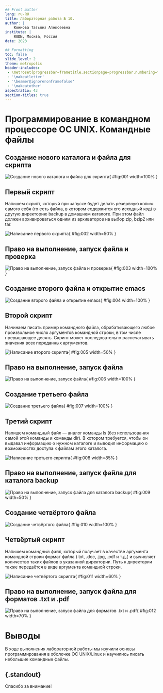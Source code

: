 ```yaml
---
## Front matter
lang: ru-RU
title: Лабораторная работа № 10.
author: |
	Коннова Татьяна Алексеевна
institute: |
	RUDN, Москва, Россия
date: 2023

## Formatting
toc: false
slide_level: 2
theme: metropolis
header-includes: 
 - \metroset{progressbar=frametitle,sectionpage=progressbar,numbering=fraction}
 - '\makeatletter'
 - '\beamer@ignorenonframefalse'
 - '\makeatother'
aspectratio: 43
section-titles: true
---
```


# Программирование в командном процессоре ОС UNIX. Командные файлы

## Создание нового каталога и файла для скрипта

![Создание нового каталога и файла для скрипта](image/1.png){ #fig:001 width=100% }

## Первый скрипт

Напишем скрипт, который при запуске будет делать резервную копию самого себя (то есть файла, в котором содержится его исходный код) в другую директорию backup
в домашнем каталоге. При этом файл должен архивироваться одним из архиваторов на выбор zip, bzip2 или tar. 

![Написание первого скрипта](image/2.png){ #fig:002 width=50% }

## Право на выполнение, запуск файла и проверка

![Право на выполнение, запуск файла и проверка](image/3.png){ #fig:003 width=100% }

## Создание второго файла и открытие emacs

![Создание второго файла и открытие emacs](image/4.png){ #fig:004 width=100% }

## Второй скрипт

Начинаем писать пример командного файла, обрабатывающего любое произвольное число аргументов командной строки, в том числе превышающее десять. Скрипт может последовательно распечатывать значения всех переданных аргументов.

![Написание второго скрипта](image/5.png){ #fig:005 width=50% }

## Право на выполнение, запуск файла

![Право на выполнение, запуск файла](image/6.png){ #fig:006 width=100% }

## Создание третьего файла

![Создание третьего файла](image/7.png){ #fig:007 width=100% }

## Третий скрипт

Напишем командный файл — аналог команды ls (без использования самой этой команды и команды dir). В котором требуется, чтобы он выдавал информацию о нужном каталоге и выводил информацию о возможностях доступа к файлам этого каталога.
	
![Написание третьего скрипта](image/8.png){ #fig:008 width=85% }

## Право на выполнение, запуск файла для каталога backup

![Право на выполнение, запуск файла для каталога backup](image/9.png){ #fig:009 width=50% }

## Создание четвёртого файла

![Создание четвёртого файла](image/10.png){ #fig:010 width=100% }

## Четвёртый скрипт

Напишем командный файл, который получает в качестве аргумента командной строки формат файла (.txt, .doc, .jpg, .pdf и т.д.) и вычисляет количество таких файлов в указанной директории. Путь к директории также передаётся в виде аргумента командной строки. 

![Написание четвёртого скрипта](image/11.png){ #fig:011 width=60% }

## Право на выполнение, запуск файла для форматов .txt и .pdf

![Право на выполнение, запуск файла для форматов .txt и .pdf](image/12.png){ #fig:012 width=70% }

# Выводы

В ходе выполнения лабораторной работы мы изучили основы программирования в оболочке ОС UNIX/Linux и научились писать небольшие командные файлы.


## {.standout}

Спасибо за внимание!
